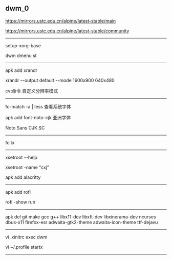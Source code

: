 dwm_0
---

https://mirrors.ustc.edu.cn/alpine/latest-stable/main

https://mirrors.ustc.edu.cn/alpine/latest-stable/community

---

setup-xorg-base 

dwm dmenu st

---

apk add xrandr

xrandr --output default --mode 1600x900 640x480

cvt命令 自定义分辨率模式

---

fc-match -a | less   查看系统字体

apk add font-noto-cjk 亚洲字体

Noto Sans CJK SC

---

fcitx

---

xsetroot --help

xsetroot -name "cxj"

apk add alacritty

---

apk add rofi

rofi -show run 

---

apk del git make gcc g++ libx11-dev libxft-dev libxinerama-dev ncurses dbus-x11 firefox-esr adwaita-gtk2-theme adwaita-icon-theme ttf-dejavu

---

vi .xinitrc
exec dwm

vi ~/.profile
startx

---
